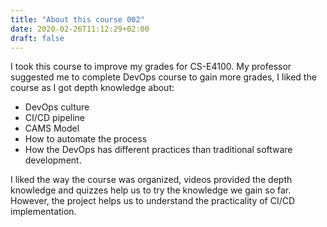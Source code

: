 ```yaml
---
title: "About this course 002"
date: 2020-02-26T11:12:29+02:00
draft: false
---
```


I took this course to improve my grades for CS-E4100. My professor suggested me to complete DevOps course to gain more grades, I liked the course as I got depth knowledge about:

- DevOps culture
- CI/CD pipeline
- CAMS Model
- How to automate the process
- How the DevOps has different practices than traditional software development.


I liked the way the course was organized, videos provided the depth knowledge and quizzes help us to try the knowledge we gain so far. However, the project helps us to understand the practicality of CI/CD implementation.



